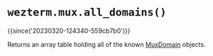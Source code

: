 # `wezterm.mux.all_domains()`

{{since('20230320-124340-559cb7b0')}}

Returns an array table holding all of the known
[MuxDomain](../MuxDomain/index.md) objects.
